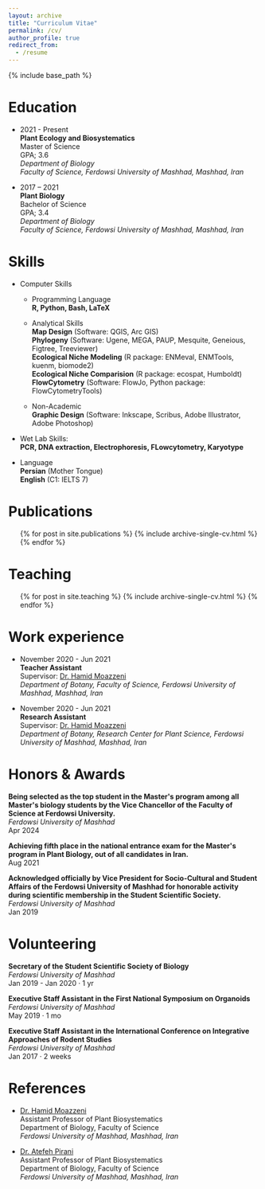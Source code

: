```yaml
---
layout: archive
title: "Curriculum Vitae"
permalink: /cv/
author_profile: true
redirect_from:
  - /resume
---
```


{% include base_path %}

Education
======
* 2021 - Present <br>
  **Plant Ecology and Biosystematics** <br>
  Master of Science<br>
  GPA; 3.6 <br>
  *Department of Biology* <br>
  *Faculty of Science, Ferdowsi University of Mashhad, Mashhad, Iran*<br>

* 2017 – 2021 <br>
  **Plant Biology** <br>
  Bachelor of Science <br>
  GPA; 3.4 <br>
  *Department of Biology* <br>
  *Faculty of Science, Ferdowsi University of Mashhad, Mashhad, Iran* <br>
  
Skills
======
* Computer Skills

    * Programming Language<br>
      **R, Python, Bash, LaTeX**

    * Analytical Skills<br>
        **Map Design** (Software: QGIS, Arc GIS)<br>
        **Phylogeny** (Software: Ugene, MEGA, PAUP, Mesquite, Geneious, Figtree, Treeviewer)<br>
        **Ecological Niche Modeling** (R package: ENMeval, ENMTools, kuenm, biomode2)<br>
        **Ecological Niche Comparision** (R package: ecospat, Humboldt)<br>
        **FlowCytometry** (Software: FlowJo, Python package: FlowCytometryTools)<br>


    * Non-Academic<br>
    **Graphic Design** (Software: Inkscape, Scribus, Adobe Illustrator, Adobe Photoshop)


* Wet Lab Skills:<br>
  **PCR, DNA extraction, Electrophoresis, FLowcytometry, Karyotype**
  
* Language<br>
        **Persian** (Mother Tongue)<br>
        **English** (C1: IELTS 7)<br>

Publications
======
  <ul>{% for post in site.publications %}
    {% include archive-single-cv.html %}
  {% endfor %}</ul>

Teaching
======
  <ul>{% for post in site.teaching %}
    {% include archive-single-cv.html %}
  {% endfor %}</ul>

Work experience
======
* November 2020 - Jun 2021<br>
  **Teacher Assistant**<br>
  Supervisor: [Dr. Hamid Moazzeni](https://scholar.google.com/citations?hl=en&user=H8J7BPe_gNkC)<br>
  *Department of Botany, Faculty of Science, Ferdowsi University of Mashhad, Mashhad, Iran*<br>

* November 2020 - Jun 2021<br>
  **Research Assistant**<br>
  Supervisor: [Dr. Hamid Moazzeni](https://scholar.google.com/citations?hl=en&user=H8J7BPe_gNkC)<br>
  *Department of Botany, Research Center for Plant Science, Ferdowsi University of Mashhad, Mashhad, Iran*<br>

Honors & Awards
======
**Being selected as the top student in the Master's program among all Master's biology students by the Vice Chancellor of the Faculty of Science at Ferdowsi University.**<br>
*Ferdowsi University of Mashhad*<br>
Apr 2024<br>

**Achieving fifth place in the national entrance exam for the Master's program in Plant Biology, out of all candidates in Iran.**<br>
Aug 2021<br>

**Acknowledged officially by Vice President for Socio-Cultural and Student Affairs of the Ferdowsi University of Mashhad for honorable activity during scientific membership in the Student Scientific Society.**<br>
*Ferdowsi University of Mashhad*<br>
Jan 2019

Volunteering
======
**Secretary of the Student Scientific Society of Biology**<br>
*Ferdowsi University of Mashhad*<br>
Jan 2019 - Jan 2020 · 1 yr<br>

**Executive Staff Assistant in the First National Symposium on Organoids**<br>
*Ferdowsi University of Mashhad*<br>
May 2019 · 1 mo<br>

**Executive Staff Assistant in the International Conference on Integrative Approaches of Rodent Studies**<br>
*Ferdowsi University of Mashhad*<br>
Jan 2017 · 2 weeks<br>


References
======
* [Dr. Hamid Moazzeni](https://scholar.google.com/citations?hl=en&user=H8J7BPe_gNkC)<br>
  Assistant Professor of Plant Biosystematics<br>
  Department of Biology, Faculty of Science<br>
  *Ferdowsi University of Mashhad, Mashhad, Iran*<br>

* [Dr. Atefeh Pirani](https://scholar.google.com/citations?hl=en&user=nnxfaJoAAAAJ)<br>
  Assistant Professor of Plant Biosystematics<br>
  Department of Biology, Faculty of Science<br>
  *Ferdowsi University of Mashhad, Mashhad, Iran*<br> 
